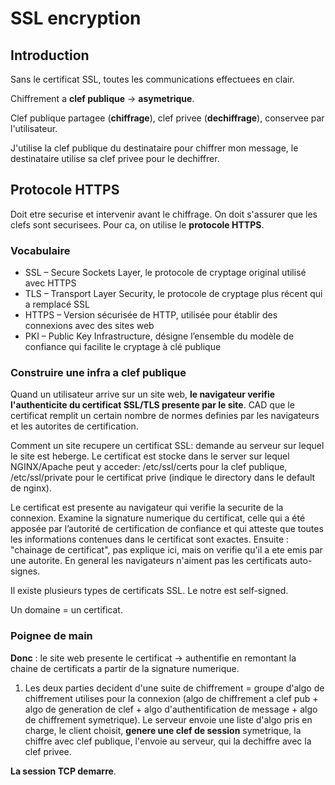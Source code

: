 # SSL encryption


## Introduction

Sans le certificat SSL, toutes les communications effectuees en clair.

Chiffrement a **clef publique** -> **asymetrique**.

Clef publique partagee (**chiffrage**), clef privee (**dechiffrage**), conservee par l'utilisateur. 

J'utilise la clef publique du destinataire pour chiffrer mon message, le destinataire utilise sa clef privee pour le dechiffrer.


## Protocole HTTPS

Doit etre securise et intervenir avant le chiffrage. On doit s'assurer que les clefs sont securisees. Pour ca, on utilise le **protocole HTTPS**.

### Vocabulaire

- SSL – Secure Sockets Layer, le protocole de cryptage original utilisé avec HTTPS
- TLS – Transport Layer Security, le protocole de cryptage plus récent qui a remplacé SSL
- HTTPS – Version sécurisée de HTTP, utilisée pour établir des connexions avec des sites web
- PKI – Public Key Infrastructure, désigne l’ensemble du modèle de confiance qui facilite le cryptage à clé publique

### Construire une infra a clef publique

Quand un utilisateur arrive sur un site web, **le navigateur verifie l'authenticite du certificat SSL/TLS presente par le site**. CAD que le certificat remplit un certain nombre de normes definies par les navigateurs et les autorites de certification. 

Comment un site recupere un certificat SSL: demande au serveur sur lequel le site est heberge. Le certificat est stocke dans le server sur lequel NGINX/Apache peut y acceder: /etc/ssl/certs pour la clef publique, /etc/ssl/private pour le certificat prive (indique le directory dans le default de nginx).

Le certificat est presente au navigateur qui verifie la securite de la connexion. Examine la signature numerique du certificat, celle qui a été apposée par l’autorité de certification de confiance et qui atteste que toutes les informations contenues dans le certificat sont exactes. Ensuite : "chainage de certificat", pas explique ici, mais on verifie qu'il a ete emis par une autorite. En general les navigateurs n'aiment pas les certificats auto-signes.

Il existe plusieurs types de certificats SSL. Le notre est self-signed.

Un domaine = un certificat.

### Poignee de main

**Donc** : le site web presente le certificat -> authentifie en remontant la chaine de certificats a partir de la signature numerique.

1. Les deux parties decident d'une suite de chiffrement = groupe d'algo de chiffrement utilises pour la connexion (algo de chiffrement a clef pub + algo de generation de clef + algo d'authentification de message + algo de chiffrement symetrique). Le serveur envoie une liste d'algo pris en charge, le client choisit, **genere une clef de session** symetrique, la chiffre avec clef publique, l'envoie au serveur, qui la dechiffre avec la clef privee.

**La session TCP demarre**.
